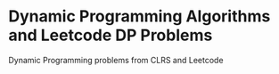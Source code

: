 # Dynamic Programming Algorithms and Leetcode DP Problems

Dynamic Programming problems from CLRS and Leetcode
